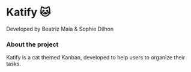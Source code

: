 # Katify 🐱
Developed by Beatriz Maia & Sophie Dilhon

### About the project
Katify is a cat themed Kanban, developed to help users to organize their tasks. 
